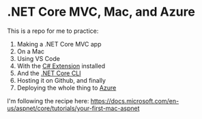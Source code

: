# .NET Core MVC, Mac, and Azure

This is a repo for me to practice:

1. Making a .NET Core MVC app
2. On a Mac
3. Using VS Code
4. With the [C# Extension](https://marketplace.visualstudio.com/items?itemName=ms-vscode.csharp) installed
5. And the [.NET Core CLI](https://docs.microsoft.com/en-us/dotnet/articles/core/tools/)
6. Hosting it on Github, and finally
7. Deploying the whole thing to [Azure](https://azure.microsoft.com/)

I'm following the recipe here:
https://docs.microsoft.com/en-us/aspnet/core/tutorials/your-first-mac-aspnet